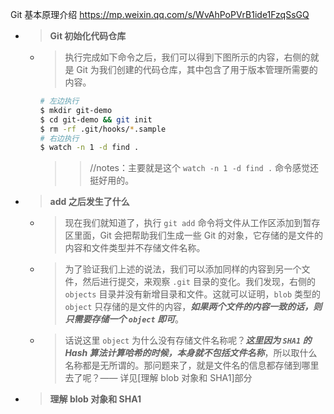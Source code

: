 
Git 基本原理介绍 https://mp.weixin.qq.com/s/WvAhPoPVrB1ide1FzqSsGQ
- > **Git 初始化代码仓库**
  - > 执行完成如下命令之后，我们可以得到下图所示的内容，右侧的就是 Git 为我们创建的代码仓库，其中包含了用于版本管理所需要的内容。
    ```sh
    # 左边执行
    $ mkdir git-demo
    $ cd git-demo && git init
    $ rm -rf .git/hooks/*.sample
    # 右边执行
    $ watch -n 1 -d find .
    ```
    >> //notes：主要就是这个 `watch -n 1 -d find .` 命令感觉还挺好用的。
- > **add 之后发生了什么**
  * > 现在我们就知道了，执行 `git add` 命令将文件从工作区添加到暂存区里面，Git 会把帮助我们生成一些 Git 的对象，它存储的是文件的内容和文件类型并不存储文件名称。
  * > 为了验证我们上述的说法，我们可以添加同样的内容到另一个文件，然后进行提交，来观察 `.git` 目录的变化。我们发现，右侧的 `objects` 目录并没有新增目录和文件。这就可以证明，`blob` 类型的 `object` 只存储的是文件的内容，***如果两个文件的内容一致的话，则只需要存储一个 `object` 即可***。
  * > 话说这里 `object` 为什么没有存储文件名称呢？***这里因为 `SHA1` 的 Hash 算法计算哈希的时候，本身就不包括文件名称***，所以取什么名称都是无所谓的。那问题来了，就是文件名的信息都存储到哪里去了呢？—— 详见[理解 blob 对象和 SHA1]部分
- > **理解 blob 对象和 SHA1**
